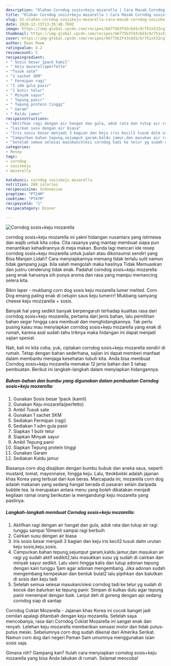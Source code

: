 ```yaml
---
description: "Olahan Corndog sosis+keju mozarella | Cara Masak Corndog sosis+keju mozarella Yang Bisa Manjain Lidah"
title: "Olahan Corndog sosis+keju mozarella | Cara Masak Corndog sosis+keju mozarella Yang Bisa Manjain Lidah"
slug: 55-olahan-corndog-sosiskeju-mozarella-cara-masak-corndog-sosiskeju-mozarella-yang-bisa-manjain-lidah
date: 2020-12-15T13:35:48.769Z
image: https://img-global.cpcdn.com/recipes/b6775b3f43c6d1c9/751x532cq70/corndog-sosiskeju-mozarella-foto-resep-utama.jpg
thumbnail: https://img-global.cpcdn.com/recipes/b6775b3f43c6d1c9/751x532cq70/corndog-sosiskeju-mozarella-foto-resep-utama.jpg
cover: https://img-global.cpcdn.com/recipes/b6775b3f43c6d1c9/751x532cq70/corndog-sosiskeju-mozarella-foto-resep-utama.jpg
author: Dean Rowe
ratingvalue: 4.2
reviewcount: 5
recipeingredient:
- " Sosis besar 1pack kamil"
- " Keju mozarellaperfetto"
- "Tusuk sate"
- "1 sachet SKM"
- " Fermipan ragi"
- "1 sdm gula pasir"
- "1 butir telur"
- " Minyak sayur"
- " Tepung panir"
- " Tepung protein tinggi"
- " Garam"
- " Kaldu jamur"
recipeinstructions:
- "Aktifkan ragi dengan air hangat dan gula, aduk rata dan tutup air ragi tunggu sampai 10menit sampai ragi berbuih"
- "Cairkan susu dengan air biasa"
- "Iris sosis besar menjadi 3 bagian dan keju iris kecil2 tusuk dalm urutan keju sosis,keju,sosis."
- "Campurkan bahan tepung,sejumput garam,kaldu jamur,dan masukan air ragi yg sudah aktif sedikit2,lalu masukkan susu yg sudah di cairkan dan minyak sayur sedikit. Lalu uleni hingga kalis dan tutup adonan tepung dengan kain tunggu 1jam agar adonan mengembang. Jika adonan sudah mengembang kempeskan dan bentuk bulat2 lalu pipihkan dan balutkan di sosis dan keju tadi"
- "Setelah semua selesai masukan/olesi corndog tadi ke telur yg sudah di kocok dan balurkan ke tepung panir. Simpan di kulkas dulu agar tepung panir menempel dengan baik. Lanjut deh di goreng dengan api sedang corndog siap di santap"
categories:
- Resep
tags:
- corndog
- sosiskeju
- mozarella

katakunci: corndog sosiskeju mozarella 
nutrition: 269 calories
recipecuisine: Indonesian
preptime: "PT24M"
cooktime: "PT47M"
recipeyield: "1"
recipecategory: Dinner

---
```



![Corndog sosis+keju mozarella](https://img-global.cpcdn.com/recipes/b6775b3f43c6d1c9/751x532cq70/corndog-sosiskeju-mozarella-foto-resep-utama.jpg)


corndog sosis+keju mozarella ini yakni hidangan nusantara yang istimewa dan wajib untuk kita coba. Cita rasanya yang mantap membuat siapa pun menantikan kehadirannya di meja makan.
Bunda lagi mencari ide resep corndog sosis+keju mozarella untuk jualan atau dikonsumsi sendiri yang Bisa Manjain Lidah? Cara menyiapkannya memang tidak terlalu sulit namun tidak gampang juga. bila salah mengolah maka hasilnya Tidak Memuaskan dan justru cenderung tidak enak. Padahal corndog sosis+keju mozarella yang enak harusnya sih punya aroma dan rasa yang mampu memancing selera kita.

Bikin laper - mukbang corn dog sosis keju mozarella lumer melted. Corn Dog emang paling enak di celupin saus keju lumerrr! Mukbang samyang cheese keju mozzarella + sosis.

Banyak hal yang sedikit banyak berpengaruh terhadap kualitas rasa dari corndog sosis+keju mozarella, pertama dari jenis bahan, lalu pemilihan bahan segar hingga cara membuat dan menghidangkannya. Tak perlu pusing kalau mau menyiapkan corndog sosis+keju mozarella yang enak di rumah, karena asal sudah tahu triknya maka hidangan ini dapat menjadi sajian spesial.


Nah, kali ini kita coba, yuk, ciptakan corndog sosis+keju mozarella sendiri di rumah. Tetap dengan bahan sederhana, sajian ini dapat memberi manfaat dalam membantu menjaga kesehatan tubuh kita. Anda bisa membuat Corndog sosis+keju mozarella memakai 12 jenis bahan dan 5 tahap pembuatan. Berikut ini langkah-langkah dalam menyiapkan hidangannya.

<!--inarticleads1-->

##### Bahan-bahan dan bumbu yang digunakan dalam pembuatan Corndog sosis+keju mozarella:

1. Gunakan  Sosis besar 1pack (kamil)
1. Gunakan  Keju mozarella(perfetto)
1. Ambil Tusuk sate
1. Gunakan 1 sachet SKM
1. Sediakan  Fermipan (ragi)
1. Sediakan 1 sdm gula pasir
1. Siapkan 1 butir telur
1. Siapkan  Minyak sayur
1. Ambil  Tepung panir
1. Siapkan  Tepung protein tinggi
1. Gunakan  Garam
1. Sediakan  Kaldu jamur


Biasanya corn dog disajikan dengan bumbu bubuk dan aneka saus, seperti mustard, tomat, mayonnaise, hingga keju. Lalu, tteokbokki adalah jajanan khas Korea yang terbuat dari kue beras. Marcapada ini, mozarella corn dog adalah makanan yang sedang hangat berada di pasaran selain daripada bubble tea. Ia merupakan antara menu yang boleh dikatakan menjadi kegilaan ramai orang berikutan ia mengandungi keju mozarella yang pastinya. 

<!--inarticleads2-->

##### Langkah-langkah membuat Corndog sosis+keju mozarella:

1. Aktifkan ragi dengan air hangat dan gula, aduk rata dan tutup air ragi tunggu sampai 10menit sampai ragi berbuih
1. Cairkan susu dengan air biasa
1. Iris sosis besar menjadi 3 bagian dan keju iris kecil2 tusuk dalm urutan keju sosis,keju,sosis.
1. Campurkan bahan tepung,sejumput garam,kaldu jamur,dan masukan air ragi yg sudah aktif sedikit2,lalu masukkan susu yg sudah di cairkan dan minyak sayur sedikit. Lalu uleni hingga kalis dan tutup adonan tepung dengan kain tunggu 1jam agar adonan mengembang. Jika adonan sudah mengembang kempeskan dan bentuk bulat2 lalu pipihkan dan balutkan di sosis dan keju tadi
1. Setelah semua selesai masukan/olesi corndog tadi ke telur yg sudah di kocok dan balurkan ke tepung panir. Simpan di kulkas dulu agar tepung panir menempel dengan baik. Lanjut deh di goreng dengan api sedang corndog siap di santap


Corndog Coklat Mozarella - Jajanan khas Korea ini cocok banget jadi cemilan apalagi ditambah dengan keju mozarella. Setelah saya mencobanya, rasa dari Corndog Coklat Mozarella ini sangat enak dan renyah. Lelehan keju mozarella memberikan sensasi molor dan tidak putus-putus meski. Sebelumnya corn dog sudah dikenal dari Amerika Serikat. Namun corn dog dari negeri Paman Sam umumnya menggunakan isian sosis saja. 

Gimana nih? Gampang kan? Itulah cara menyiapkan corndog sosis+keju mozarella yang bisa Anda lakukan di rumah. Selamat mencoba!
